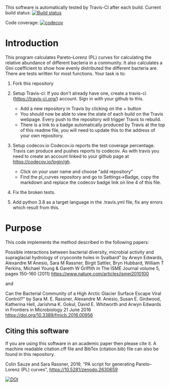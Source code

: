 This software is automatically tested by Travis-CI after each build. Current build status:
[![Build status](https://travis-ci.org/rrStein/pl_curves.svg?branch=master)](https://travis-ci.com/github/rrStein/pl_curves)

Code coverage: 
[![codecov](https://codecov.io/gh/CDT-AIMLAC/pl_curves/branch/master/graph/badge.svg)](https://codecov.io/gh/CDT-AIMLAC/pl_curves)

# Introduction

This program calculates Pareto–Lorenz (PL) curves for calculating the relative abundance of different bacteria in a community. It also calculates a Gini coefficient to show how evenly distributed the different bacteria are. There are tests written for most functions. Your task is to:

1. Fork this repository
2. Setup Travis-ci:
   If you don't already have one, create a travis-ci (https://travis-ci.org/) account. Sign in with your github to this.
    * Add a new repository in Travis by clicking on the + button 
    * You should now be able to view the state of each build on the Travis webpage. Every push to the repository will trigger Travis to rebuild.
    * There is a link to a badge automatically produced by Travis at the top of this readme file, you will need to update this to the address of your own repository.

3. Setup codecov.io
   Codecov.io reports the test coverage percentage. Travis can produce and pushes reports to codecov. As with travis you need to create an account linked to your github page at https://codecov.io/login/gh.
   * Click on your user name and choose "add repository"
   * Find the pl_curves repository and go to Settings->Badge, copy the markdown and replace the codecov badge link on line 4 of this file.

4. Fix the broken tests.
5. Add python 3.8 as a target language in the .travis.yml file, fix any errors which result from this.


# Purpose

This code implements the method described in the following papers:

Possible interactions between bacterial diversity, microbial activity and 
supraglacial hydrology of cryoconite holes in Svalbard" by Arwyn Edwards, 
Alexandre M Anesio, Sara M Rassner, Birgit Sattler, Bryn Hubbard, William T 
Perkins, Michael Young & Gareth W Griffith in The ISME Journal volume 5, 
pages 150–160 (2011)
https://www.nature.com/articles/ismej2010100

and

Can the Bacterial Community of a 
High Arctic Glacier Surface Escape Viral Control?" by Sara M. E. Rassner, 
Alexandre M. Anesio, Susan E. Girdwood, Katherina Hell, Jarishma K. Gokul, 
David E. Whitworth and Arwyn Edwards in Frontiers in Microbiology 21 June 2016
https://doi.org/10.3389/fmicb.2016.00956

## Citing this software

If you are using this software in an academic paper then please cite it. A machine readable citation.cff file and BibTex (citation.bib) file can also be found in this repository.

Colin Sauze and Sara Rassner, 2019, "PA script for generating Pareto–Lorenz (PL) curves", https://10.5281/zenodo.2630659  

[![DOI](https://zenodo.org/badge/177189416.svg)](https://zenodo.org/badge/latestdoi/177189416)


